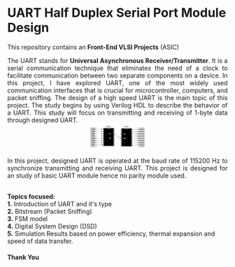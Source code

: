 # UART Half Duplex Serial Port Module Design
This repository contains an **Front-End VLSI Projects** (ASIC)<br />

<div style="text-align: justify">The UART stands for <b>Universal Asynchronous Receiver/Transmitter</b>. It is a serial communication technique that eliminates the need of a clock to facilitate communication between two separate components on a device. In this project, I have explored UART, one of the most widely used communication interfaces that is crucial for microcontroller, computers, and packet sniffing. The design of a high speed UART is the main topic of this project. The study begins by using Verilog HDL to describe the behavior of a UART. This study will focus on transmitting and receiving of 1-byte data through designed UART.
<br />
  
<center><img src="https://github.com/chsachinkumar/UART-Half-Duplex-Serial-Port-Module-Design/blob/main/UART_Theory/Basic_Diagram/UART_Connection.png" width="128"/></center>
  
</br>
In this project, designed UART is operated at the baud rate of 115200 Hz to synchronize transmitting and receiving UART. This project is designed for an study of basic UART module hence no parity module used.</div>
</br>

**Topics focused:**<br />
**1.** Introduction of UART and it's type<br />
**2.** Bitstream (Packet Sniffing)<br />
**3.** FSM model<br />
**4.** Digital System Design (DSD)<br />
**5.** Simulation Results based on power efficiency, thermal expansion and speed of data transfer.<br />

#### Thank You

